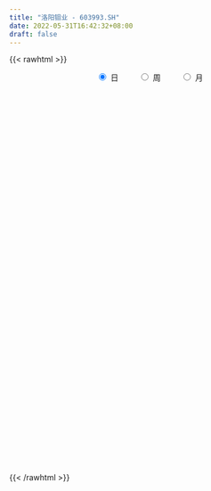 ```yaml
---
title: "洛阳钼业 - 603993.SH"
date: 2022-05-31T16:42:32+08:00
draft: false
---
```

{{< rawhtml >}}
    <div style="text-align: center">
        <label style="padding: 1rem;"><input style="margin-right: .5rem" type="radio" name="period" value="D" checked onclick="period_change(this)">日</label>
        <label style="padding: 1rem;"><input style="margin-right: .5rem" type="radio" name="period" value="W" onclick="period_change(this)">周</label>
        <label style="padding: 1rem;"><input style="margin-right: .5rem" type="radio" name="period" value="M" onclick="period_change(this)">月</label>
    </div>
    <div id="chart" style="height: 700px;"></div> 
    <script type="text/javascript">
        const D_v = [2994532.3900000001,2236037.0,2529454.1899999999,2214838.54,2097336.1099999999,1825963.25,3442695.7599999998,2502753.8799999999,2199981.7999999998,1926422.2,2011794.1899999999,2609994.0099999998,1771205.74,2438408.0,1126727.55,1243087.22,1905108.05,2479210.8599999999,1694521.2,1075166.98,2419364.2000000002,1586103.02,1246603.4199999999,1866562.8100000001,1213217.7,3310848.77,1542725.6599999999,1205579.1299999999,1017204.11,1021733.98,1078461.1399999999,6142646.4500000002,5984977.1299999999,7998022.2000000002,6736831.7699999996,6712048.2199999997,6147112.2599999998,5156133.1699999999,5218864.4800000004,4195044.1900000004,5468580.6799999997,4055223.3199999998,3681865.8999999999,5305654.5499999998,3536130.9300000002,4635264.0700000003,5482345.5,7852783.1799999997,5124939.8399999999,4181771.9399999999,3147965.5299999998,3955462.8300000001,5555046.3600000003,3707616.3999999999,3064775.1200000001,7089733.7199999997,7462674.8300000001,5294002.3200000003,3700484.8900000001,4728669.7199999997,6166159.5300000003,4922392.1600000001,5603281.3700000001,4706462.7300000004,5195747.9199999999,3555756.9399999999,3236537.71,6553878.9000000004,5894629.2199999997,5409003.1900000004,6263204.3600000003,6955857.2199999997,4149005.6299999999,6417580.5599999996,3208881.4300000002,4027962.1499999999,3299494.75,3326516.3900000001,3873760.4199999999,4417372.7199999997,13103022.6199999992,10985204.1400000006,6609137.9299999997,3918588.9399999999,4921679.0,5456035.8600000003,2802316.8399999999,2390015.9199999999,3132599.6699999999,4577647.8700000001,2108908.3300000001,3312445.8799999999,2076711.49,1829748.6100000001,3205529.6499999999,2090784.1699999999,1365100.78,2247560.8799999999,2527024.9199999999,2494270.3799999999,1749015.6799999999,2133775.0600000001,2104377.1699999999,2272398.0800000001,1528162.02,1423854.95,1368470.28,2582709.1899999999,1632670.75,1317148.8400000001,1752902.9099999999,1245809.8,2710774.8799999999,2408964.77,2299295.7599999998,1134609.6299999999,1478708.27,1185202.95,1362056.7,1273340.01,1808907.8100000001,1602495.8500000001,1820829.9399999999,2464592.4100000001,3294675.1499999999,2018524.8,2119386.0,2030135.3200000001,2392058.6499999999,2653359.1600000001,2884888.02,3624515.0699999998,2189401.1899999999,2305659.7000000002,2627658.79,2195605.0499999998,1778797.3700000001,1755563.8899999999,1596419.4399999999,1650390.6599999999,2922383.4100000001,1644954.8300000001,1256663.5700000001,1922084.0900000001,1258929.1699999999,922194.6800000001,947326.46,977958.36,1177930.8,763572.67,970692.11,877208.04,737165.36,862563.77,1126523.22,1040947.74,874281.65,929273.48,871473.73,1017794.17,2636037.5699999998,2194298.6000000001,1474572.1799999999,991939.62,879168.66,850069.22,1152333.79,1189613.25,889592.55,1309513.49,592521.1,1582409.04,1039081.71,1228975.96,992648.54,1639370.03,2719930.0899999999,1899950.05,1265727.97,927187.5699999999,789380.24,1393328.3700000001,1001713.8100000001,854842.7,897876.28,1185717.1599999999,1727187.53,1485125.03,3929563.7599999998,2170340.1699999999,1979901.6799999999,3127672.8999999999,2450420.73,2187420.4900000002,2702033.9199999999,2408113.6800000002,1759819.3500000001,1614190.73,1167042.49,2525321.1499999999,2174888.96,1868463.75,1545646.76,1477005.8,1203839.98,1353123.1100000001,1804572.0900000001,1785473.8300000001,1085161.21,757386.12,880579.09,984853.15,796187.89,888900.74,637576.42,1576968.3700000001,1408875.29,941994.15,2436189.8199999998,1278094.78,1787455.4099999999,913595.61,877703.79,1113870.0700000001,1575429.3600000001,914262.59,1341731.9199999999,1962818.5,1530341.72,1200749.49,1371319.8400000001,1060921.27,1042418.26,854676.46,1696454.48,1621390.4399999999,1119792.28,990461.67,869124.4399999999,1364905.3100000001,878925.95,1238013.6000000001,2222623.4199999999,1417511.3700000001,1306234.6599999999,1649450.1799999999,1241379.1599999999,1240446.26,837289.0,986598.4]
const D_histogram = [0.0,0.0063434758,-0.0020890885,-0.0040965199,-0.0070485006,-0.0110534888,-0.0046917734,0.00404126,0.005535573,0.0024018453,0.0016060383,-0.0014962629,-0.0084181349,-0.0224255015,-0.0280333607,-0.0305522657,-0.0303015991,-0.0460386968,-0.0607005653,-0.0661681056,-0.0565519722,-0.0524519843,-0.0449231366,-0.0323656938,-0.0235844147,-0.0029814377,0.0055528894,0.003522838,0.0044912236,-0.0003418585,0.0009709265,0.0333532236,0.0625099247,0.1097038841,0.1399521593,0.1749053334,0.2035565561,0.1880013485,0.1719287622,0.157897114,0.1397767792,0.1241922896,0.098605768,0.0965846604,0.0792254095,0.0708508835,0.0734907449,0.0444377266,-0.0075252866,-0.0130326279,-0.0216510548,-0.0329946638,-0.0830289335,-0.0932366837,-0.1102813393,-0.0774977111,-0.0386371547,-0.0317401319,-0.036231971,-0.0277606026,-0.0051631917,-0.0138134515,-0.0122080761,-0.0150800019,-0.035889531,-0.0552821536,-0.0598805614,-0.0382361132,-0.0101251142,0.0091012663,0.0447046767,0.0573339563,0.0700870118,0.0380551808,0.0197506048,-0.0113716354,-0.0316395726,-0.0401405913,-0.0541309169,-0.0445398203,0.0017665714,0.0629103251,0.059167601,0.0511927029,0.0229975931,-0.0177218888,-0.0513528975,-0.0741937154,-0.106135764,-0.1584585205,-0.1847136137,-0.2138924946,-0.212254361,-0.2017518255,-0.1621714461,-0.1290452438,-0.104597688,-0.070040329,-0.0461144983,-0.0114943084,0.0133621862,0.0243837459,0.0299295522,0.0189207938,0.021044287,0.020390537,0.0116020949,-0.0120615797,-0.0220827765,-0.0248920036,-0.0338259124,-0.0320133406,-0.0419942586,-0.0555572948,-0.0488299044,-0.0404752383,-0.035913578,-0.0262284559,-0.0195235672,-0.0105263777,-0.0120272539,-0.0059621371,0.0045408428,0.0236462228,0.0490025203,0.0621578033,0.075768908,0.0785686774,0.0787335053,0.069400593,0.0684856361,0.0791205277,0.0777496878,0.0783211921,0.0677762949,0.0532148642,0.0476269978,0.0414661948,0.0319838528,0.0246728767,0.0043718269,-0.0128060729,-0.0156095818,-0.0130500188,-0.0193587752,-0.0187258283,-0.0207523995,-0.0179106036,-0.0223363854,-0.0246526619,-0.0210018933,-0.0194981981,-0.016821926,-0.0103217765,-0.001103941,-0.0002360604,0.0010968624,0.0026488905,0.0061653824,0.0068857098,0.0211162401,0.0270661717,0.0236233303,0.0176108008,0.0140917488,0.0110115633,0.0140864114,0.0182731145,0.0184283482,0.0051575926,-0.0005281539,-0.0247730393,-0.0382631846,-0.0301781959,-0.0204125569,-0.0011244525,0.0231235973,0.037669439,0.038903985,0.0373854715,0.0354121408,0.0389200631,0.039847341,0.0339122784,0.0302916329,0.0288805552,0.0212044187,0.0163372976,0.0294031354,0.029982697,0.0290191507,0.0321781976,0.0166224339,0.0022395185,-0.0246992924,-0.0542103639,-0.0683468637,-0.0783318111,-0.0907562743,-0.121082385,-0.1135381143,-0.0919667786,-0.0676301576,-0.0445964623,-0.0253997656,-0.0063655733,0.0154125287,0.0313519214,0.0318756948,0.0315716213,0.0287781215,0.0206760863,0.0198351873,0.0229061241,0.0192812596,0.0262837346,0.0120786376,0.0082725292,0.0213757993,0.0322165694,0.0390829992,0.0315221823,0.0267303313,0.0098244013,-0.0176396135,-0.0317341955,-0.0602504218,-0.0961736647,-0.0969847054,-0.0953080101,-0.0740737729,-0.0517363784,-0.0457150076,-0.0411971879,-0.0384028764,-0.0271751314,-0.0220371158,-0.0164679044,-0.0089683114,0.0051120965,0.0123566359,0.0149086513,0.031582492,0.04595074,0.0407851795,0.047804748,0.0543266657,0.0562418945,0.0550411537,0.0543775851]
const D_fast = [0.0,0.0079293447,-0.0010254917,-0.0040570531,-0.0087711589,-0.0155395193,-0.0103507473,-0.0006073989,0.0022708074,-0.0002624589,-0.0006567564,-0.0041331233,-0.013159529,-0.0327732711,-0.0453894704,-0.0555464418,-0.062871175,-0.0901179469,-0.1199549568,-0.1419645234,-0.1464863831,-0.1554993913,-0.1592013277,-0.1547353083,-0.151850133,-0.1319925154,-0.1220699659,-0.1232193078,-0.1211281163,-0.126046663,-0.1244911464,-0.0837705435,-0.0389863612,0.0356335693,0.1008698843,0.1795493918,0.2590897535,0.2905348831,0.3174444873,0.3428871176,0.3597109775,0.3751745604,0.3742394807,0.3963645382,0.3988116398,0.4081498346,0.4291623823,0.4112187956,0.3573744608,0.3486089624,0.3345777719,0.314985497,0.2441939939,0.2106770727,0.1660620823,0.1794712827,0.2086725504,0.2076345402,0.1940847084,0.1956159261,0.2169225391,0.2048189164,0.2033722728,0.1967303466,0.1669484347,0.1337352736,0.1141667256,0.1262521454,0.1518318659,0.1733335629,0.2201131425,0.2470759112,0.2773507197,0.2548326839,0.2414657591,0.20750061,0.1793227797,0.1607866131,0.1332635583,0.1317196998,0.1784677344,0.2553390693,0.2663882455,0.2712115231,0.2487658116,0.2036158575,0.1571466244,0.1157573776,0.057281388,-0.0346559986,-0.1070894953,-0.1897414998,-0.2411669564,-0.2811023773,-0.2820648594,-0.2811999681,-0.2829018343,-0.2658545575,-0.2534573514,-0.2217107386,-0.1935136974,-0.1763962013,-0.1633680069,-0.1696465668,-0.1622620019,-0.1578181176,-0.163706036,-0.1903851056,-0.2059269965,-0.2149592245,-0.2323496113,-0.2385403747,-0.2590198574,-0.2864722173,-0.291952303,-0.2937164465,-0.2981331806,-0.2950051725,-0.2931811756,-0.2868155806,-0.2913232702,-0.2867486877,-0.275110497,-0.2500935614,-0.2124866339,-0.1837918999,-0.1512385682,-0.1287966295,-0.1089484254,-0.1009311893,-0.0847247373,-0.0543097137,-0.0362431316,-0.0160913293,-0.0096921528,-0.0109498675,-0.0046309845,-0.0004252387,-0.0019116175,-0.0030543745,-0.0222624676,-0.0426418856,-0.0493477899,-0.0500507316,-0.0611991818,-0.065247692,-0.0724623631,-0.0740982181,-0.0841080962,-0.0925875382,-0.0941872429,-0.0975580972,-0.0990873067,-0.0951676012,-0.086225751,-0.0854168855,-0.0838097472,-0.0815954963,-0.0765376589,-0.074095904,-0.0545863137,-0.0418698391,-0.039406848,-0.0410166773,-0.0410127922,-0.0413400868,-0.0347436358,-0.0259886541,-0.0212263333,-0.0332076907,-0.0390254757,-0.0694636209,-0.0925195624,-0.0919791227,-0.0873166229,-0.0683096316,-0.0382806826,-0.0143174811,-0.0033569388,0.0044709155,0.01135062,0.0245885581,0.0354776713,0.0380206783,0.041972941,0.0477820022,0.0454069703,0.0446241736,0.0650407953,0.0731160311,0.0794072725,0.0906108688,0.0792107136,0.0653876778,0.0322740438,-0.0107896187,-0.0420128344,-0.0715807346,-0.1066942663,-0.1672909733,-0.1881312312,-0.1895515902,-0.1821225086,-0.1702379289,-0.1573911735,-0.1399483746,-0.1143171404,-0.0905397673,-0.0820470702,-0.0744582384,-0.0700572078,-0.0729902215,-0.0688723236,-0.0600748558,-0.0588794054,-0.0453059967,-0.0564914343,-0.0582294105,-0.0397821905,-0.0208872781,-0.0042500985,-0.0039303698,-0.002039638,-0.0164894676,-0.0483633858,-0.0703915167,-0.1139703484,-0.1739370075,-0.1989942246,-0.2211445317,-0.2184287378,-0.2090254379,-0.214432819,-0.2202142963,-0.2270207039,-0.2225867417,-0.2229580051,-0.2215057698,-0.2162482547,-0.2008898226,-0.1905561242,-0.1842769461,-0.1597074823,-0.1338515493,-0.128820815,-0.1098500594,-0.0897464753,-0.0737707729,-0.0612112252,-0.0482803975]
const D_slow = [0.0,0.0015858689,0.0010635968,0.0000394668,-0.0017226583,-0.0044860305,-0.0056589739,-0.0046486589,-0.0032647656,-0.0026643043,-0.0022627947,-0.0026368604,-0.0047413941,-0.0103477695,-0.0173561097,-0.0249941761,-0.0325695759,-0.0440792501,-0.0592543914,-0.0757964178,-0.0899344109,-0.103047407,-0.1142781911,-0.1223696146,-0.1282657182,-0.1290110777,-0.1276228553,-0.1267421458,-0.1256193399,-0.1257048045,-0.1254620729,-0.117123767,-0.1014962859,-0.0740703148,-0.039082275,0.0046440584,0.0555331974,0.1025335345,0.1455157251,0.1849900036,0.2199341984,0.2509822708,0.2756337128,0.2997798779,0.3195862302,0.3372989511,0.3556716373,0.366781069,0.3648997473,0.3616415904,0.3562288267,0.3479801607,0.3272229274,0.3039137564,0.2763434216,0.2569689938,0.2473097051,0.2393746722,0.2303166794,0.2233765288,0.2220857308,0.2186323679,0.2155803489,0.2118103484,0.2028379657,0.1890174273,0.1740472869,0.1644882586,0.1619569801,0.1642322967,0.1754084658,0.1897419549,0.2072637079,0.2167775031,0.2217151543,0.2188722454,0.2109623523,0.2009272044,0.1873944752,0.1762595201,0.176701163,0.1924287442,0.2072206445,0.2200188202,0.2257682185,0.2213377463,0.2084995219,0.189951093,0.163417152,0.1238025219,0.0776241185,0.0241509948,-0.0289125954,-0.0793505518,-0.1198934133,-0.1521547243,-0.1783041463,-0.1958142285,-0.2073428531,-0.2102164302,-0.2068758836,-0.2007799472,-0.1932975591,-0.1885673607,-0.1833062889,-0.1782086546,-0.1753081309,-0.1783235259,-0.18384422,-0.1900672209,-0.198523699,-0.2065270341,-0.2170255988,-0.2309149225,-0.2431223986,-0.2532412082,-0.2622196027,-0.2687767166,-0.2736576084,-0.2762892029,-0.2792960163,-0.2807865506,-0.2796513399,-0.2737397842,-0.2614891541,-0.2459497033,-0.2270074763,-0.2073653069,-0.1876819306,-0.1703317824,-0.1532103733,-0.1334302414,-0.1139928195,-0.0944125214,-0.0774684477,-0.0641647317,-0.0522579822,-0.0418914335,-0.0338954703,-0.0277272511,-0.0266342944,-0.0298358127,-0.0337382081,-0.0370007128,-0.0418404066,-0.0465218637,-0.0517099636,-0.0561876145,-0.0617717108,-0.0679348763,-0.0731853496,-0.0780598991,-0.0822653806,-0.0848458248,-0.08512181,-0.0851808251,-0.0849066095,-0.0842443869,-0.0827030413,-0.0809816138,-0.0757025538,-0.0689360109,-0.0630301783,-0.0586274781,-0.0551045409,-0.0523516501,-0.0488300472,-0.0442617686,-0.0396546815,-0.0383652834,-0.0384973219,-0.0446905817,-0.0542563778,-0.0618009268,-0.066904066,-0.0671851791,-0.0614042798,-0.0519869201,-0.0422609238,-0.0329145559,-0.0240615207,-0.014331505,-0.0043696697,0.0041083999,0.0116813081,0.0189014469,0.0242025516,0.028286876,0.0356376599,0.0431333341,0.0503881218,0.0584326712,0.0625882797,0.0631481593,0.0569733362,0.0434207452,0.0263340293,0.0067510765,-0.0159379921,-0.0462085883,-0.0745931169,-0.0975848115,-0.114492351,-0.1256414665,-0.1319914079,-0.1335828013,-0.1297296691,-0.1218916887,-0.113922765,-0.1060298597,-0.0988353293,-0.0936663077,-0.0887075109,-0.0829809799,-0.078160665,-0.0715897313,-0.0685700719,-0.0665019396,-0.0611579898,-0.0531038475,-0.0433330977,-0.0354525521,-0.0287699693,-0.0263138689,-0.0307237723,-0.0386573212,-0.0537199266,-0.0777633428,-0.1020095191,-0.1258365217,-0.1443549649,-0.1572890595,-0.1687178114,-0.1790171084,-0.1886178275,-0.1954116103,-0.2009208893,-0.2050378654,-0.2072799432,-0.2060019191,-0.2029127601,-0.1991855973,-0.1912899743,-0.1798022893,-0.1696059944,-0.1576548074,-0.144073141,-0.1300126674,-0.116252379,-0.1026579827]
const D_data = [['2021-05-20', 5.7296, 5.6899, 5.6401, 5.7495],['2021-05-21', 5.7097, 5.7893, 5.6899, 5.9186],['2021-05-24', 5.7495, 5.6003, 5.5804, 5.7694],['2021-05-25', 5.6003, 5.6501, 5.4611, 5.66],['2021-05-26', 5.6202, 5.6202, 5.5506, 5.6501],['2021-05-27', 5.6003, 5.5804, 5.5705, 5.6202],['2021-05-28', 5.6501, 5.7097, 5.6501, 5.8092],['2021-05-31', 5.7197, 5.7794, 5.6799, 5.8391],['2021-06-01', 5.7296, 5.7197, 5.5904, 5.7396],['2021-06-02', 5.6998, 5.66, 5.6501, 5.7893],['2021-06-03', 5.6501, 5.6799, 5.6302, 5.7794],['2021-06-04', 5.5804, 5.6401, 5.471, 5.7197],['2021-06-07', 5.6401, 5.5605, 5.5406, 5.6899],['2021-06-08', 5.5605, 5.4014, 5.3715, 5.6003],['2021-06-09', 5.4113, 5.4312, 5.3914, 5.481],['2021-06-10', 5.4213, 5.4213, 5.3815, 5.4611],['2021-06-11', 5.4312, 5.4213, 5.292, 5.4611],['2021-06-15', 5.3715, 5.1427, 5.1328, 5.4113],['2021-06-16', 5.1229, 5.0234, 5.0134, 5.1825],['2021-06-17', 5.0234, 5.0234, 5.0134, 5.0731],['2021-06-18', 4.9538, 5.1626, 4.8543, 5.1626],['2021-06-21', 5.103, 5.0731, 5.0333, 5.1129],['2021-06-22', 5.0731, 5.093, 5.0532, 5.1328],['2021-06-23', 5.103, 5.1626, 5.0333, 5.1726],['2021-06-24', 5.1726, 5.1328, 5.1129, 5.2223],['2021-06-25', 5.1427, 5.3317, 5.1427, 5.4113],['2021-06-28', 5.3218, 5.2422, 5.2024, 5.3616],['2021-06-29', 5.2522, 5.1129, 5.093, 5.2721],['2021-06-30', 5.1229, 5.1328, 5.103, 5.2024],['2021-07-01', 5.1328, 5.0333, 5.0134, 5.1427],['2021-07-02', 5.0532, 5.0831, 5.0134, 5.1427],['2021-07-05', 5.1129, 5.5605, 5.1129, 5.5904],['2021-07-06', 5.56, 5.71, 5.51, 5.82],['2021-07-07', 5.57, 6.2, 5.51, 6.28],['2021-07-08', 6.1, 6.29, 6.06, 6.45],['2021-07-09', 6.17, 6.65, 6.15, 6.89],['2021-07-12', 6.69, 6.9, 6.61, 7.1],['2021-07-13', 6.82, 6.55, 6.4, 6.82],['2021-07-14', 6.66, 6.62, 6.38, 6.96],['2021-07-15', 6.51, 6.72, 6.3, 6.76],['2021-07-16', 6.63, 6.73, 6.55, 7.08],['2021-07-19', 6.66, 6.81, 6.61, 7.03],['2021-07-20', 6.65, 6.7, 6.43, 6.72],['2021-07-21', 6.68, 7.04, 6.65, 7.15],['2021-07-22', 7.03, 6.91, 6.83, 7.09],['2021-07-23', 7.01, 7.06, 6.94, 7.35],['2021-07-26', 7.23, 7.29, 6.93, 7.4],['2021-07-27', 7.5, 6.92, 6.84, 7.85],['2021-07-28', 6.67, 6.48, 6.39, 6.94],['2021-07-29', 6.7, 6.95, 6.57, 7.04],['2021-07-30', 6.95, 6.91, 6.67, 7.07],['2021-08-02', 6.81, 6.85, 6.59, 7.03],['2021-08-03', 6.74, 6.2, 6.17, 6.74],['2021-08-04', 6.24, 6.51, 6.17, 6.55],['2021-08-05', 6.43, 6.31, 6.24, 6.47],['2021-08-06', 6.38, 6.94, 6.31, 6.94],['2021-08-09', 7.01, 7.2, 6.83, 7.29],['2021-08-10', 7.1, 6.93, 6.79, 7.1],['2021-08-11', 6.9, 6.8, 6.66, 6.93],['2021-08-12', 6.8, 6.98, 6.68, 7.1],['2021-08-13', 6.9, 7.26, 6.81, 7.35],['2021-08-16', 7.24, 6.93, 6.92, 7.35],['2021-08-17', 6.86, 7.06, 6.83, 7.3],['2021-08-18', 6.96, 7.02, 6.7, 7.25],['2021-08-19', 6.9, 6.74, 6.49, 6.9],['2021-08-20', 6.65, 6.64, 6.49, 6.77],['2021-08-23', 6.67, 6.74, 6.57, 6.82],['2021-08-24', 6.8, 7.1, 6.71, 7.24],['2021-08-25', 7.24, 7.32, 6.96, 7.39],['2021-08-26', 7.31, 7.36, 7.15, 7.49],['2021-08-27', 7.27, 7.76, 7.18, 7.76],['2021-08-30', 7.8, 7.67, 7.54, 8.07],['2021-08-31', 7.57, 7.82, 7.41, 7.83],['2021-09-01', 7.75, 7.28, 7.04, 7.83],['2021-09-02', 7.16, 7.37, 7.12, 7.46],['2021-09-03', 7.23, 7.11, 7.05, 7.51],['2021-09-06', 7.11, 7.12, 6.75, 7.21],['2021-09-07', 7.09, 7.19, 7.03, 7.23],['2021-09-08', 7.16, 7.05, 6.99, 7.21],['2021-09-09', 7.05, 7.32, 7.01, 7.36],['2021-09-10', 7.3, 7.94, 7.25, 8.05],['2021-09-13', 8.0, 8.47, 7.94, 8.56],['2021-09-14', 8.2, 7.89, 7.85, 8.26],['2021-09-15', 7.88, 7.88, 7.6, 7.96],['2021-09-16', 7.89, 7.59, 7.54, 8.07],['2021-09-17', 7.5, 7.28, 6.98, 7.69],['2021-09-22', 7.02, 7.17, 6.93, 7.24],['2021-09-23', 7.26, 7.13, 7.04, 7.29],['2021-09-24', 7.13, 6.82, 6.78, 7.18],['2021-09-27', 6.77, 6.25, 6.14, 6.8],['2021-09-28', 6.29, 6.24, 6.15, 6.32],['2021-09-29', 6.19, 5.9, 5.76, 6.19],['2021-09-30', 5.96, 6.04, 5.87, 6.09],['2021-10-08', 6.14, 6.01, 5.95, 6.15],['2021-10-11', 6.13, 6.35, 6.07, 6.41],['2021-10-12', 6.35, 6.33, 6.17, 6.39],['2021-10-13', 6.25, 6.26, 6.2, 6.31],['2021-10-14', 6.3, 6.45, 6.29, 6.48],['2021-10-15', 6.49, 6.4, 6.36, 6.71],['2021-10-18', 6.5, 6.64, 6.45, 6.68],['2021-10-19', 6.59, 6.65, 6.49, 6.68],['2021-10-20', 6.5, 6.56, 6.4, 6.71],['2021-10-21', 6.65, 6.53, 6.52, 6.73],['2021-10-22', 6.41, 6.3, 6.22, 6.5],['2021-10-25', 6.27, 6.43, 6.18, 6.43],['2021-10-26', 6.4, 6.39, 6.35, 6.52],['2021-10-27', 6.38, 6.25, 6.21, 6.44],['2021-10-28', 6.17, 5.95, 5.87, 6.2],['2021-10-29', 5.93, 5.99, 5.87, 6.07],['2021-11-01', 5.99, 6.0, 5.95, 6.09],['2021-11-02', 6.01, 5.84, 5.73, 6.02],['2021-11-03', 5.84, 5.9, 5.71, 5.92],['2021-11-04', 5.9, 5.67, 5.62, 5.91],['2021-11-05', 5.6, 5.49, 5.49, 5.74],['2021-11-08', 5.49, 5.65, 5.48, 5.72],['2021-11-09', 5.69, 5.64, 5.59, 5.69],['2021-11-10', 5.62, 5.56, 5.46, 5.62],['2021-11-11', 5.54, 5.6, 5.52, 5.62],['2021-11-12', 5.63, 5.55, 5.53, 5.68],['2021-11-15', 5.57, 5.57, 5.46, 5.6],['2021-11-16', 5.56, 5.41, 5.38, 5.56],['2021-11-17', 5.41, 5.47, 5.39, 5.49],['2021-11-18', 5.44, 5.53, 5.41, 5.58],['2021-11-19', 5.55, 5.69, 5.52, 5.69],['2021-11-22', 5.7, 5.88, 5.7, 6.02],['2021-11-23', 5.94, 5.84, 5.81, 5.99],['2021-11-24', 5.84, 5.94, 5.77, 5.97],['2021-11-25', 5.94, 5.88, 5.86, 6.07],['2021-11-26', 5.85, 5.89, 5.81, 6.0],['2021-11-29', 5.71, 5.78, 5.67, 5.88],['2021-11-30', 5.87, 5.89, 5.81, 6.04],['2021-12-01', 5.89, 6.1, 5.86, 6.16],['2021-12-02', 6.12, 6.02, 5.97, 6.18],['2021-12-03', 6.03, 6.09, 5.92, 6.12],['2021-12-06', 6.09, 5.97, 5.94, 6.14],['2021-12-07', 6.01, 5.89, 5.82, 6.05],['2021-12-08', 5.94, 5.98, 5.89, 6.01],['2021-12-09', 6.0, 5.97, 5.95, 6.03],['2021-12-10', 5.93, 5.91, 5.84, 5.96],['2021-12-13', 5.89, 5.91, 5.85, 5.94],['2021-12-14', 5.88, 5.68, 5.66, 5.89],['2021-12-15', 5.65, 5.61, 5.59, 5.7],['2021-12-16', 5.61, 5.72, 5.6, 5.73],['2021-12-17', 5.76, 5.77, 5.74, 5.9],['2021-12-20', 5.74, 5.63, 5.62, 5.76],['2021-12-21', 5.6, 5.68, 5.59, 5.69],['2021-12-22', 5.68, 5.62, 5.61, 5.68],['2021-12-23', 5.65, 5.66, 5.63, 5.69],['2021-12-24', 5.66, 5.54, 5.53, 5.68],['2021-12-27', 5.54, 5.52, 5.51, 5.57],['2021-12-28', 5.55, 5.57, 5.52, 5.61],['2021-12-29', 5.55, 5.53, 5.52, 5.59],['2021-12-30', 5.54, 5.53, 5.52, 5.56],['2021-12-31', 5.55, 5.58, 5.53, 5.6],['2022-01-04', 5.62, 5.64, 5.55, 5.64],['2022-01-05', 5.63, 5.55, 5.5, 5.63],['2022-01-06', 5.51, 5.55, 5.51, 5.57],['2022-01-07', 5.57, 5.55, 5.52, 5.59],['2022-01-10', 5.54, 5.58, 5.52, 5.59],['2022-01-11', 5.57, 5.55, 5.52, 5.6],['2022-01-12', 5.59, 5.76, 5.58, 5.76],['2022-01-13', 5.79, 5.72, 5.71, 5.88],['2022-01-14', 5.7, 5.62, 5.58, 5.7],['2022-01-17', 5.58, 5.57, 5.52, 5.61],['2022-01-18', 5.56, 5.58, 5.52, 5.63],['2022-01-19', 5.57, 5.57, 5.55, 5.62],['2022-01-20', 5.62, 5.65, 5.57, 5.67],['2022-01-21', 5.62, 5.69, 5.59, 5.7],['2022-01-24', 5.69, 5.66, 5.6, 5.71],['2022-01-25', 5.61, 5.46, 5.46, 5.66],['2022-01-26', 5.47, 5.5, 5.46, 5.52],['2022-01-27', 5.5, 5.17, 5.13, 5.5],['2022-01-28', 5.23, 5.17, 5.02, 5.26],['2022-02-07', 5.26, 5.39, 5.25, 5.4],['2022-02-08', 5.39, 5.43, 5.32, 5.44],['2022-02-09', 5.45, 5.61, 5.43, 5.63],['2022-02-10', 5.65, 5.79, 5.65, 5.87],['2022-02-11', 5.79, 5.79, 5.74, 5.87],['2022-02-14', 5.75, 5.69, 5.63, 5.8],['2022-02-15', 5.7, 5.68, 5.6, 5.71],['2022-02-16', 5.68, 5.69, 5.67, 5.77],['2022-02-17', 5.7, 5.79, 5.67, 5.82],['2022-02-18', 5.74, 5.8, 5.71, 5.81],['2022-02-21', 5.78, 5.73, 5.71, 5.81],['2022-02-22', 5.7, 5.76, 5.66, 5.77],['2022-02-23', 5.79, 5.8, 5.72, 5.81],['2022-02-24', 5.76, 5.72, 5.62, 5.89],['2022-02-25', 5.71, 5.74, 5.69, 5.85],['2022-02-28', 5.77, 6.01, 5.77, 6.05],['2022-03-01', 6.0, 5.92, 5.84, 6.01],['2022-03-02', 5.88, 5.93, 5.86, 6.01],['2022-03-03', 5.98, 6.02, 5.98, 6.13],['2022-03-04', 5.99, 5.78, 5.76, 6.0],['2022-03-07', 5.86, 5.73, 5.68, 5.95],['2022-03-08', 5.77, 5.46, 5.34, 5.87],['2022-03-09', 5.4, 5.25, 5.01, 5.4],['2022-03-10', 5.35, 5.28, 5.2, 5.39],['2022-03-11', 5.18, 5.21, 5.06, 5.22],['2022-03-14', 5.12, 5.05, 5.04, 5.17],['2022-03-15', 5.0, 4.62, 4.6, 5.01],['2022-03-16', 4.8, 4.93, 4.65, 4.96],['2022-03-17', 5.01, 5.09, 4.97, 5.15],['2022-03-18', 5.1, 5.17, 5.06, 5.2],['2022-03-21', 5.22, 5.22, 5.16, 5.31],['2022-03-22', 5.25, 5.24, 5.16, 5.29],['2022-03-23', 5.28, 5.31, 5.25, 5.33],['2022-03-24', 5.31, 5.44, 5.29, 5.5],['2022-03-25', 5.43, 5.47, 5.4, 5.6],['2022-03-28', 5.38, 5.33, 5.24, 5.41],['2022-03-29', 5.3, 5.33, 5.27, 5.39],['2022-03-30', 5.36, 5.3, 5.23, 5.36],['2022-03-31', 5.31, 5.21, 5.18, 5.32],['2022-04-01', 5.2, 5.28, 5.13, 5.31],['2022-04-06', 5.27, 5.34, 5.2, 5.35],['2022-04-07', 5.32, 5.26, 5.25, 5.33],['2022-04-08', 5.25, 5.41, 5.23, 5.49],['2022-04-11', 5.41, 5.13, 5.11, 5.44],['2022-04-12', 5.13, 5.21, 5.01, 5.21],['2022-04-13', 5.18, 5.45, 5.17, 5.58],['2022-04-14', 5.46, 5.5, 5.4, 5.56],['2022-04-15', 5.48, 5.52, 5.44, 5.64],['2022-04-18', 5.49, 5.36, 5.32, 5.49],['2022-04-19', 5.4, 5.38, 5.35, 5.44],['2022-04-20', 5.36, 5.18, 5.16, 5.37],['2022-04-21', 5.17, 4.92, 4.88, 5.18],['2022-04-22', 4.87, 4.95, 4.78, 4.98],['2022-04-25', 4.83, 4.61, 4.6, 4.83],['2022-04-26', 4.61, 4.27, 4.23, 4.64],['2022-04-27', 4.19, 4.52, 4.18, 4.55],['2022-04-28', 4.52, 4.46, 4.41, 4.54],['2022-04-29', 4.52, 4.68, 4.49, 4.72],['2022-05-05', 4.71, 4.74, 4.65, 4.79],['2022-05-06', 4.6, 4.55, 4.51, 4.62],['2022-05-09', 4.5, 4.5, 4.45, 4.57],['2022-05-10', 4.42, 4.44, 4.32, 4.49],['2022-05-11', 4.44, 4.53, 4.42, 4.65],['2022-05-12', 4.46, 4.45, 4.39, 4.52],['2022-05-13', 4.46, 4.44, 4.4, 4.51],['2022-05-16', 4.48, 4.46, 4.44, 4.51],['2022-05-17', 4.46, 4.57, 4.45, 4.58],['2022-05-18', 4.58, 4.52, 4.49, 4.58],['2022-05-19', 4.44, 4.47, 4.39, 4.48],['2022-05-20', 4.5, 4.69, 4.5, 4.7],['2022-05-23', 4.67, 4.75, 4.65, 4.8],['2022-05-24', 4.73, 4.54, 4.54, 4.74],['2022-05-25', 4.61, 4.71, 4.59, 4.75],['2022-05-26', 4.72, 4.76, 4.62, 4.78],['2022-05-27', 4.77, 4.75, 4.72, 4.83],['2022-05-30', 4.75, 4.74, 4.72, 4.79],['2022-05-31', 4.74, 4.77, 4.7, 4.77]]
const W_v = [21524740.620000001,18813311.5800000019,20874856.1600000001,13218611.8499999978,7458775.6599999992,10075008.5599999987,16385604.1499999985,15643319.129999999,20574657.3000000007,11153417.9000000004,6997978.9199999999,7636849.0699999994,6389249.54,6138840.7400000002,7730675.1400000006,5368506.4600000009,7692148.5899999999,7255692.5700000003,11511801.2199999988,7277029.7800000012,6542242.7299999995,4447631.4900000002,7462989.5499999989,8312739.4300000006,12028426.1999999993,13445450.2599999998,9745609.290000001,8907550.7699999996,8152010.9900000002,3266703.3699999996,5410103.8799999999,19034974.7100000009,14905064.0999999996,17577274.6099999994,13758037.4700000007,10815211.8100000005,4314040.5700000003,7833755.7699999996,6686962.9900000002,5075797.7700000005,2849853.7800000003,6340663.0500000007,6626743.4100000001,5764338.2800000003,4371078.3300000001,4046480.1600000001,3106717.3600000003,3963867.4500000002,3266967.1000000001,3717076.75,7201315.71,4769727.1399999997,10801819.4100000001,8433728.3800000008,9092848.2200000007,4666136.0300000003,4604597.1000000006,5972499.5899999999,4451195.0500000007,5116922.6400000006,6477194.7599999998,4571254.6400000006,6418735.1500000004,4735511.8200000003,6698340.3300000001,9249815.7100000009,9577674.3099999987,6630273.5800000001,5375406.9900000002,4399451.6399999997,5257071.21,4410004.0,3785294.3399999999,2658198.5700000003,1955187.6600000001,2955746.7800000003,3674601.7000000002,2887065.73,3347775.3500000001,7466213.6099999994,10038694.5099999998,13532518.6000000015,15013797.8599999994,8977833.5899999999,9195011.0099999998,6573586.9000000004,12004151.9100000001,9107413.2799999993,6347929.6100000003,6106183.9499999993,1869493.1899999999,4274151.9499999993,3683646.8099999996,3447053.98,4895681.3900000006,2157996.0100000002,4275865.4299999997,4059443.3300000001,4285501.7599999998,3911672.8999999994,2134472.9099999997,2136837.1899999999,5440110.5700000003,8349656.4000000004,14948349.790000001,8483149.9399999995,5909400.25,3823882.6499999999,5542370.0899999999,5405410.0099999998,4372854.5,4686094.2599999998,508254.88,1839772.9300000002,2162562.0,1657514.2699999998,2053300.71,2933224.0499999998,1510070.3599999999,2294627.5899999999,5991446.0,6136402.4700000007,4340847.1699999999,4714424.6500000004,15598989.4900000002,10460018.4800000004,12131166.2300000004,11647739.2300000004,6182727.6700000009,9476507.3300000019,27160329.6900000013,26559716.6899999976,18767058.7899999991,12373787.3699999973,10486724.709999999,7515565.0499999998,6380047.4799999995,6138762.8599999994,4927751.4100000001,4573101.5700000003,3688483.8999999999,2929906.8100000001,5214639.1900000004,4094849.8199999998,4110411.98,3191854.6299999999,7354469.3399999999,6728301.1200000001,11219585.1500000004,4115757.3799999999,10181269.7200000007,20124538.4899999984,19949332.5800000019,13222073.6899999995,15927707.1900000013,23423414.6600000001,11185349.4499999974,10061692.4800000004,7491272.2300000004,7517107.6600000001,5894164.7599999998,4905481.75,4945729.6799999997,2032051.25,1068098.4199999999,3441841.4199999999,3185894.2899999996,4626755.0199999996,7885822.4800000004,9813775.8699999992,18379349.8500000015,15038232.0400000028,9610254.3200000003,9258745.6699999999,22984150.9899999984,25415230.0199999996,32887475.1600000001,39502598.8399999961,29862598.1300000027,25270684.2800000012,21436520.5300000012,22696011.9699999988,11179968.6999999993,15317657.8499999996,35352625.1099999994,21360851.5099999979,16830197.5799999982,12284880.709999999,11102190.1499999985,8021521.21,10844503.6600000001,13159844.9300000016,12680298.1699999999,13178584.5200000014,9670180.0999999996,17003755.0500000007,13230987.0099999998,12110287.8499999996,11250946.0800000001,8484536.5600000005,7668263.2399999993,9223335.7200000007,5865704.0199999996,33574525.7700000033,26185734.7800000012,21214138.7699999996,25789805.9900000021,23372634.4299999997,27351991.2900000028,23983641.120000001,27357253.379999999,24759286.9899999984,28020166.8999999985,31890645.870000001,8324932.4299999997,12075713.5700000003,1829748.6100000001,11436000.4000000004,10753836.3699999992,8535867.1899999995,9435601.1999999993,7459873.3100000005,8970166.0199999996,11854779.9199999999,13657823.1400000006,9954044.5399999991,9396476.5600000005,5284339.4699999997,4211201.9500000002,3971026.0899999999,8194176.25,5063124.54,5413117.8899999997,8480874.6699999999,5377337.9600000009,6150748.7000000002,13657899.2400000002,10671578.1699999999,9281363.1099999994,7624014.8100000005,4504167.46,3103445.5300000003,7852609.4500000002,5394861.4199999999,7406961.4699999997,2103339.5300000003,6282775.3300000001,6573592.7200000007,6855021.6299999999,1823887.3999999999]
const W_histogram = [0.0,-0.021117265,-0.0331980251,-0.0871584562,-0.1215192547,-0.1083383629,-0.0422801089,0.0227940195,0.0644832282,0.0765150285,0.0950949,0.0616922932,0.0359217915,0.0258596172,-0.0040485732,-0.0309512193,-0.0894676849,-0.0812902563,-0.0472337843,-0.052924157,-0.0511355089,-0.0579104452,-0.0315623084,0.0045818403,0.0570286807,0.1156146305,0.1276546284,0.133121609,0.0301303743,-0.0034075069,0.0529929617,0.1059856639,0.1375366484,0.1977151392,0.1690766358,0.1504304641,0.0976662815,0.0755260462,0.0198789959,-0.0237374469,-0.0568665219,-0.0375218385,-0.0224071777,-0.05411938,-0.0946974223,-0.1209969772,-0.1487541486,-0.1913171898,-0.2043019908,-0.2409208237,-0.1970232004,-0.1875957688,-0.1863938368,-0.2089331309,-0.2226972689,-0.2297321982,-0.218217001,-0.2025138785,-0.191267459,-0.1725848994,-0.13333066,-0.1018774573,-0.1182629584,-0.1250222808,-0.1049551966,-0.0591033284,-0.0250200618,0.0078961152,0.0157330494,0.0324589309,0.0525801546,0.0705980181,0.0751963195,0.0697521437,0.0727988687,0.0765661045,0.0859076491,0.088287078,0.0933094795,0.1123334599,0.1370548744,0.1741221509,0.1903202367,0.1939865761,0.190382847,0.1734321869,0.1809775427,0.1645928328,0.1471266128,0.1002385834,0.0566863683,0.014328372,-0.0171543748,-0.0376870334,-0.0385857037,-0.0465904664,-0.0383697599,-0.024592136,-0.0159302749,-0.0053213536,-0.0072207906,-0.0049166737,-0.0189200228,-0.0229093687,-0.0109349192,-0.0084028257,-0.014410637,-0.015372029,-0.006811713,0.0054007833,0.0110876076,0.0117354703,0.0110469211,0.0101570647,0.0028848723,-0.0023587544,-0.0073078677,-0.0055166309,-0.0090014864,-0.0055388143,0.006500194,0.0264085927,0.0400942691,0.0459374077,0.0860145577,0.1169871246,0.1246764629,0.1258663845,0.1012863364,0.0653834692,0.1358806184,0.1208773448,0.0710086163,0.0513383426,0.0050443721,-0.0423367772,-0.0777677748,-0.0930037355,-0.0983364119,-0.0944438093,-0.096059889,-0.0888975252,-0.0688753661,-0.0630261772,-0.0593246166,-0.053256353,-0.0339675092,-0.021774315,0.0017128442,0.0115729331,0.0440468127,0.0768175502,0.0831201199,0.0894545408,0.1003464837,0.1247250532,0.1071165917,0.0981468641,0.070715162,0.0450502315,0.0134837746,0.0001555514,-0.0315095201,-0.0532610351,-0.0548439486,-0.0524610129,-0.0475977078,-0.0406880364,-0.0162619743,0.0064698881,0.0440748957,0.0546474811,0.0634693361,0.0426601418,0.074095307,0.1110727965,0.1804372583,0.2857287801,0.2683474988,0.2499177871,0.1931410605,0.1231105323,0.1218088842,0.1449643783,0.119695424,0.0530652555,-0.003110908,-0.0700959283,-0.123043078,-0.1584238642,-0.1621671989,-0.1594846348,-0.1417536197,-0.1240867318,-0.0836184458,-0.0860173226,-0.0819498251,-0.0827455748,-0.0857210286,-0.0992329202,-0.1209606843,-0.1191221022,-0.1289941073,-0.0295336024,0.0384173464,0.0989234698,0.1207335448,0.1283583694,0.1449070158,0.105862557,0.1448216448,0.1173422019,0.1438435888,0.1073736997,0.0458652531,-0.0486386906,-0.1108954144,-0.1226204332,-0.1330496921,-0.1552185369,-0.1953549809,-0.2084660042,-0.1983701664,-0.1699767726,-0.1312158424,-0.1119402981,-0.1030804308,-0.1067220057,-0.1005343346,-0.0927483489,-0.0777755662,-0.0589058701,-0.0761010081,-0.0420739016,-0.0165583216,-0.0021446672,0.0109415823,-0.0164438757,-0.0338997842,-0.0224417057,-0.0246810578,-0.014910398,0.000633341,-0.0244167491,-0.054396148,-0.0768351197,-0.0919201337,-0.0784211845,-0.0596606167,-0.041002356]
const W_fast = [0.0,-0.0263965812,-0.0467768476,-0.1225268928,-0.1872675049,-0.2011712039,-0.145682977,-0.0749103437,-0.017100328,0.0140602294,0.0564138259,0.0384342923,0.0216442385,0.0180469686,-0.0128733651,-0.0475138161,-0.1283972028,-0.1405423383,-0.1182943124,-0.1372157244,-0.1482109535,-0.169463501,-0.1510059414,-0.1137163327,-0.047012322,0.0404772854,0.0844309404,0.1231783232,0.0277196821,-0.0066700758,0.0629786332,0.1424677514,0.208402898,0.3180101736,0.3316408292,0.3506022735,0.3222546612,0.3189959375,0.2683186362,0.2187678316,0.1714221262,0.1813863499,0.1908992163,0.1456571691,0.0814047711,0.0248559719,-0.0400897366,-0.1304820752,-0.1945423739,-0.2913914128,-0.2967495895,-0.3342211002,-0.3796176274,-0.4543902042,-0.5238286595,-0.5882966383,-0.6313356914,-0.6662610384,-0.7028314837,-0.727295149,-0.7213735745,-0.7153897361,-0.7613409769,-0.7993558694,-0.8055275845,-0.7744515483,-0.7466232972,-0.7117330913,-0.6999628948,-0.6751222805,-0.6418560183,-0.6061886502,-0.582791269,-0.5707974088,-0.5495509667,-0.5266422047,-0.4958237478,-0.4713725495,-0.4430227781,-0.3959154327,-0.3369302996,-0.2563324853,-0.1925543404,-0.1403913569,-0.0963993744,-0.0699919877,-0.0172022462,0.0075612521,0.0268766852,0.0050483017,-0.0243323214,-0.0631082246,-0.0988795651,-0.1288339821,-0.1393790783,-0.1590314575,-0.1604031911,-0.1527736012,-0.1480943089,-0.1388157259,-0.1425203605,-0.1414454121,-0.1601787669,-0.1698954549,-0.1606547352,-0.1602233481,-0.1698338187,-0.1746382179,-0.1677808302,-0.1542181381,-0.1457594119,-0.1421776816,-0.1401045005,-0.1384550908,-0.145006065,-0.1508393803,-0.1576154606,-0.1572033815,-0.1629386086,-0.1608606401,-0.1471965833,-0.1206860365,-0.0969767928,-0.0796493022,-0.0180685128,0.0421508353,0.0810092893,0.113665807,0.114407343,0.094850343,0.1993176469,0.2145337095,0.182417135,0.175581447,0.1305485695,0.0725832259,0.0177102846,-0.0207766099,-0.0506933893,-0.0704117391,-0.096042791,-0.1111048085,-0.108301491,-0.1182088463,-0.1293384399,-0.1365842646,-0.125787298,-0.1190376826,-0.0951223123,-0.0823689902,-0.0388834074,0.0130917176,0.0401743174,0.0688723734,0.1048509373,0.16041077,0.1695814565,0.1851484449,0.1753955334,0.1609931607,0.1327976475,0.1195083121,0.0799658606,0.0448990868,0.0296051861,0.0188728686,0.0118367467,0.0085744091,0.0289349775,0.053284312,0.1019080435,0.1261424992,0.1508316882,0.1406875293,0.1906465213,0.2553922099,0.3698659864,0.5465897031,0.5962952965,0.6403450316,0.6318535701,0.592600675,0.621751248,0.6811478366,0.6858027383,0.6324388837,0.5754849933,0.4909759908,0.4072680717,0.3322813193,0.287996185,0.2508075904,0.2331002005,0.2197454055,0.2393090801,0.2154058726,0.1989859138,0.1775037704,0.1530980595,0.1147779378,0.0628100027,0.0348680592,-0.0072524727,0.0848246316,0.162379917,0.2476169079,0.299610369,0.3393247859,0.3921001863,0.3795213667,0.4546858658,0.4565419734,0.5190042574,0.5093777933,0.4593356599,0.3526720436,0.2626914662,0.2203113391,0.1766196572,0.1156461782,0.0266709889,-0.0385565354,-0.0780532392,-0.0921540386,-0.086197069,-0.0949065991,-0.1118168396,-0.1421389159,-0.1610848284,-0.1764859299,-0.1809570388,-0.1768138102,-0.2130342003,-0.1895255691,-0.1681495695,-0.1542720819,-0.1384504368,-0.1699468638,-0.1958777183,-0.1900300663,-0.1984396829,-0.1923966225,-0.1766945483,-0.2078488257,-0.2514272616,-0.2930750132,-0.3311400606,-0.3372464076,-0.3334009939,-0.3249933223]
const W_slow = [0.0,-0.0052793162,-0.0135788225,-0.0353684366,-0.0657482502,-0.092832841,-0.1034028682,-0.0977043633,-0.0815835562,-0.0624547991,-0.0386810741,-0.0232580008,-0.0142775529,-0.0078126486,-0.0088247919,-0.0165625968,-0.038929518,-0.059252082,-0.0710605281,-0.0842915674,-0.0970754446,-0.1115530559,-0.119443633,-0.1182981729,-0.1040410028,-0.0751373451,-0.043223688,-0.0099432858,-0.0024106922,-0.0032625689,0.0099856715,0.0364820875,0.0708662496,0.1202950344,0.1625641933,0.2001718094,0.2245883797,0.2434698913,0.2484396403,0.2425052785,0.2282886481,0.2189081884,0.213306394,0.199776549,0.1761021934,0.1458529491,0.108664412,0.0608351146,0.0097596169,-0.0504705891,-0.0997263892,-0.1466253314,-0.1932237906,-0.2454570733,-0.3011313905,-0.3585644401,-0.4131186903,-0.46374716,-0.5115640247,-0.5547102496,-0.5880429146,-0.6135122789,-0.6430780185,-0.6743335887,-0.7005723878,-0.7153482199,-0.7216032354,-0.7196292066,-0.7156959442,-0.7075812115,-0.6944361728,-0.6767866683,-0.6579875884,-0.6405495525,-0.6223498353,-0.6032083092,-0.5817313969,-0.5596596274,-0.5363322576,-0.5082488926,-0.473985174,-0.4304546363,-0.3828745771,-0.3343779331,-0.2867822213,-0.2434241746,-0.1981797889,-0.1570315807,-0.1202499275,-0.0951902817,-0.0810186896,-0.0774365966,-0.0817251903,-0.0911469487,-0.1007933746,-0.1124409912,-0.1220334312,-0.1281814652,-0.1321640339,-0.1334943723,-0.1352995699,-0.1365287384,-0.1412587441,-0.1469860862,-0.149719816,-0.1518205224,-0.1554231817,-0.1592661889,-0.1609691172,-0.1596189214,-0.1568470195,-0.1539131519,-0.1511514216,-0.1486121554,-0.1478909374,-0.148480626,-0.1503075929,-0.1516867506,-0.1539371222,-0.1553218258,-0.1536967773,-0.1470946291,-0.1370710619,-0.1255867099,-0.1040830705,-0.0748362893,-0.0436671736,-0.0122005775,0.0131210066,0.0294668739,0.0634370285,0.0936563647,0.1114085187,0.1242431044,0.1255041974,0.1149200031,0.0954780594,0.0722271255,0.0476430226,0.0240320702,0.000017098,-0.0222072833,-0.0394261248,-0.0551826691,-0.0700138233,-0.0833279115,-0.0918197888,-0.0972633676,-0.0968351565,-0.0939419233,-0.0829302201,-0.0637258326,-0.0429458026,-0.0205821674,0.0045044536,0.0356857169,0.0624648648,0.0870015808,0.1046803713,0.1159429292,0.1193138728,0.1193527607,0.1114753807,0.0981601219,0.0844491347,0.0713338815,0.0594344546,0.0492624455,0.0451969519,0.0468144239,0.0578331478,0.0714950181,0.0873623521,0.0980273876,0.1165512143,0.1443194134,0.189428728,0.260860923,0.3279477977,0.3904272445,0.4387125096,0.4694901427,0.4999423638,0.5361834583,0.5661073143,0.5793736282,0.5785959012,0.5610719191,0.5303111496,0.4907051836,0.4501633839,0.4102922252,0.3748538202,0.3438321373,0.3229275258,0.3014231952,0.2809357389,0.2602493452,0.2388190881,0.214010858,0.1837706869,0.1539901614,0.1217416346,0.114358234,0.1239625706,0.148693438,0.1788768242,0.2109664166,0.2471931705,0.2736588098,0.309864221,0.3391997714,0.3751606686,0.4020040936,0.4134704068,0.4013107342,0.3735868806,0.3429317723,0.3096693493,0.270864715,0.2220259698,0.1699094688,0.1203169272,0.077822734,0.0450187734,0.0170336989,-0.0087364088,-0.0354169102,-0.0605504938,-0.0837375811,-0.1031814726,-0.1179079401,-0.1369331922,-0.1474516676,-0.1515912479,-0.1521274147,-0.1493920192,-0.1535029881,-0.1619779341,-0.1675883606,-0.173758625,-0.1774862245,-0.1773278893,-0.1834320766,-0.1970311136,-0.2162398935,-0.2392199269,-0.258825223,-0.2737403772,-0.2839909662]
const W_data = [['2017-07-21', 5.87, 6.957, 5.5769, 7.0988],['2017-07-28', 6.9664, 6.6261, 6.0401, 7.25],['2017-08-04', 6.5316, 6.6261, 6.5033, 7.1838],['2017-08-11', 6.645, 5.87, 5.7849, 7.042],['2017-08-18', 5.9078, 5.7849, 5.6904, 6.1913],['2017-08-25', 5.7943, 6.2197, 5.7282, 6.456],['2017-09-01', 6.1346, 7.0231, 6.1063, 7.3351],['2017-09-08', 7.0515, 7.3445, 6.6923, 7.5997],['2017-09-15', 7.3729, 7.3634, 7.2784, 8.4127],['2017-09-22', 7.3823, 7.1838, 7.0137, 7.8266],['2017-09-29', 7.2027, 7.4107, 6.9664, 7.5147],['2017-10-13', 7.5903, 6.7774, 6.5694, 7.647],['2017-10-20', 6.7396, 6.749, 6.1913, 6.8814],['2017-10-27', 6.7396, 6.8719, 6.6734, 7.0704],['2017-11-03', 6.7112, 6.5222, 6.3426, 6.9381],['2017-11-10', 6.5222, 6.3898, 6.3426, 6.6545],['2017-11-17', 6.3898, 5.7093, 5.6714, 6.5033],['2017-11-24', 5.6809, 6.3331, 5.4824, 6.4655],['2017-12-01', 6.2859, 6.7112, 6.0685, 6.9475],['2017-12-08', 6.7774, 6.2386, 5.955, 6.8719],['2017-12-15', 6.3142, 6.267, 6.2008, 6.6167],['2017-12-22', 6.267, 6.0874, 6.0306, 6.3615],['2017-12-29', 6.1346, 6.5033, 5.87, 6.6923],['2018-01-05', 6.5222, 6.7679, 6.4465, 6.8814],['2018-01-12', 6.7207, 7.2216, 6.6923, 7.4201],['2018-01-19', 7.3729, 7.6565, 6.9475, 7.8928],['2018-01-26', 7.6376, 7.354, 7.3445, 7.9873],['2018-02-02', 7.4201, 7.4201, 6.8152, 7.5241],['2018-02-09', 7.2689, 5.8605, 5.8605, 7.5147],['2018-02-14', 5.8983, 6.3709, 5.8889, 6.4182],['2018-02-23', 6.7018, 7.5808, 6.6261, 7.647],['2018-03-02', 7.6186, 7.9022, 7.5241, 8.3181],['2018-03-09', 7.9589, 7.9684, 7.7982, 8.5733],['2018-03-16', 8.0724, 8.7246, 8.0724, 9.131],['2018-03-23', 8.6206, 7.8644, 7.8455, 9.2634],['2018-03-30', 7.6565, 8.0156, 7.5903, 8.4788],['2018-04-04', 7.9495, 7.5241, 7.4958, 7.9495],['2018-04-13', 7.5052, 7.8077, 7.4769, 8.2141],['2018-04-20', 7.7226, 7.25, 6.9286, 7.8833],['2018-04-27', 7.2595, 7.1649, 7.0893, 7.647],['2018-05-04', 7.5147, 7.0893, 6.8814, 7.5619],['2018-05-11', 7.042, 7.7037, 7.0231, 7.8644],['2018-05-18', 7.7226, 7.751, 7.5336, 7.9873],['2018-05-25', 7.8361, 7.1177, 7.0988, 7.9873],['2018-06-01', 7.1366, 6.7774, 6.4371, 7.2216],['2018-06-08', 6.7774, 6.7112, 6.5033, 7.0042],['2018-06-15', 6.7301, 6.456, 6.3426, 6.8246],['2018-06-22', 6.2575, 5.955, 5.5864, 6.2575],['2018-06-29', 6.0117, 6.0211, 5.7148, 6.0785],['2018-07-06', 5.9924, 5.4084, 5.1979, 6.0019],['2018-07-13', 5.4084, 6.2508, 5.4084, 6.4136],['2018-07-20', 6.1647, 5.7913, 5.6573, 6.2508],['2018-07-27', 5.7818, 5.5425, 5.4946, 6.0881],['2018-08-03', 5.5903, 4.9968, 4.9873, 5.7722],['2018-08-10', 4.949, 4.7958, 4.4129, 4.949],['2018-08-17', 4.6905, 4.5948, 4.5182, 4.8628],['2018-08-24', 4.6331, 4.6044, 4.5852, 4.7958],['2018-08-31', 4.6331, 4.4991, 4.4703, 4.8245],['2018-09-07', 4.5374, 4.2885, 4.2406, 4.5661],['2018-09-14', 4.2789, 4.2406, 4.0109, 4.3363],['2018-09-21', 4.2119, 4.4512, 4.0396, 4.5182],['2018-09-28', 4.3746, 4.365, 4.3172, 4.4991],['2018-10-12', 4.2598, 3.628, 3.3887, 4.2789],['2018-10-19', 3.5897, 3.494, 3.2929, 3.6854],['2018-10-26', 3.5322, 3.6758, 3.4557, 3.829],['2018-11-02', 3.6567, 4.0109, 3.5801, 4.0683],['2018-11-09', 3.9439, 3.9439, 3.8673, 4.298],['2018-11-16', 3.896, 4.0013, 3.8673, 4.0396],['2018-11-23', 3.9821, 3.7045, 3.6854, 4.0492],['2018-11-30', 3.6854, 3.8003, 3.6088, 3.8577],['2018-12-07', 3.896, 3.8769, 3.8003, 4.0109],['2018-12-14', 3.8577, 3.9056, 3.8003, 4.0013],['2018-12-21', 3.8864, 3.762, 3.7428, 4.0109],['2018-12-28', 3.762, 3.5993, 3.5801, 3.829],['2019-01-04', 3.6184, 3.6663, 3.494, 3.6854],['2019-01-11', 3.695, 3.6663, 3.6375, 3.762],['2019-01-18', 3.6758, 3.7524, 3.6184, 3.7907],['2019-01-25', 3.8003, 3.6854, 3.6663, 3.8003],['2019-02-01', 3.7045, 3.7333, 3.4652, 3.7428],['2019-02-15', 3.7333, 3.9821, 3.7237, 4.0874],['2019-02-22', 4.0396, 4.2023, 4.0013, 4.2885],['2019-03-01', 4.2693, 4.5852, 4.2693, 4.9394],['2019-03-08', 4.5948, 4.5565, 4.4991, 5.1117],['2019-03-15', 4.5565, 4.5565, 4.4895, 4.7384],['2019-03-22', 4.5661, 4.5756, 4.5182, 4.7671],['2019-03-29', 4.4703, 4.4608, 4.2406, 4.4991],['2019-04-04', 4.4895, 4.8532, 4.4895, 4.9585],['2019-04-12', 4.9585, 4.6427, 4.5948, 4.9968],['2019-04-19', 4.7288, 4.6427, 4.5565, 4.7575],['2019-04-26', 4.5756, 4.1832, 4.1832, 4.5756],['2019-04-30', 4.1832, 4.03, 3.9439, 4.2119],['2019-05-10', 3.9151, 3.829, 3.6375, 3.9343],['2019-05-17', 3.8003, 3.7524, 3.6854, 3.896],['2019-05-24', 3.7333, 3.7141, 3.6567, 3.9056],['2019-05-31', 3.7237, 3.8577, 3.7141, 3.9439],['2019-06-06', 3.8673, 3.695, 3.695, 3.8864],['2019-06-14', 3.7237, 3.8481, 3.695, 3.963],['2019-06-21', 3.8194, 3.9343, 3.7524, 3.9726],['2019-06-28', 3.9439, 3.8962, 3.8864, 4.03],['2019-07-05', 3.9454, 3.9454, 3.9257, 4.0733],['2019-07-12', 3.9257, 3.788, 3.7782, 3.9356],['2019-07-19', 3.788, 3.8175, 3.729, 3.847],['2019-07-26', 3.7978, 3.5519, 3.483, 3.8077],['2019-08-02', 3.5322, 3.5912, 3.4141, 3.6896],['2019-08-09', 3.5715, 3.7782, 3.3059, 3.9553],['2019-08-16', 3.6994, 3.6699, 3.6207, 3.8372],['2019-08-23', 3.6798, 3.5223, 3.5125, 3.7585],['2019-08-30', 3.4633, 3.5322, 3.4436, 3.6207],['2019-09-06', 3.5814, 3.6404, 3.5519, 3.7093],['2019-09-12', 3.6502, 3.7191, 3.6207, 3.8077],['2019-09-20', 3.8077, 3.6699, 3.6404, 3.8273],['2019-09-27', 3.6601, 3.6109, 3.5814, 3.7683],['2019-09-30', 3.6109, 3.5814, 3.5519, 3.6207],['2019-10-11', 3.5617, 3.5617, 3.5223, 3.5912],['2019-10-18', 3.5912, 3.4436, 3.4436, 3.6207],['2019-10-25', 3.424, 3.4141, 3.3748, 3.4338],['2019-11-01', 3.4043, 3.3649, 3.3256, 3.4633],['2019-11-08', 3.3649, 3.4141, 3.3551, 3.542],['2019-11-15', 3.424, 3.3157, 3.3157, 3.424],['2019-11-22', 3.3157, 3.3748, 3.3059, 3.4338],['2019-11-29', 3.3748, 3.5027, 3.3649, 3.6207],['2019-12-06', 3.4928, 3.6798, 3.4141, 3.7585],['2019-12-13', 3.7093, 3.6994, 3.6109, 3.7388],['2019-12-20', 3.7191, 3.6699, 3.6601, 3.8175],['2019-12-27', 3.6699, 4.2603, 3.6502, 4.457],['2020-01-03', 4.2799, 4.4078, 4.2012, 4.4964],['2020-01-10', 4.3882, 4.3095, 4.1717, 4.5751],['2020-01-17', 4.2898, 4.3488, 4.2406, 4.7522],['2020-01-23', 4.339, 4.0536, 3.9946, 4.3488],['2020-02-07', 3.6502, 3.8175, 3.5027, 4.0832],['2020-02-14', 3.7683, 5.3327, 3.7486, 5.4311],['2020-02-21', 5.2245, 4.5259, 4.457, 5.3425],['2020-02-28', 4.457, 4.0045, 3.9749, 4.5456],['2020-03-06', 4.0536, 4.2603, 4.0143, 4.3488],['2020-03-13', 4.2898, 3.788, 3.5814, 4.3193],['2020-03-20', 3.8077, 3.5223, 3.4338, 3.8175],['2020-03-27', 3.4141, 3.4141, 3.3354, 3.5814],['2020-04-03', 3.3551, 3.4731, 3.3256, 3.5715],['2020-04-10', 3.5322, 3.4731, 3.4633, 3.6601],['2020-04-17', 3.4436, 3.5125, 3.4141, 3.5715],['2020-04-24', 3.5125, 3.3748, 3.3649, 3.5223],['2020-04-30', 3.3748, 3.424, 3.2173, 3.4338],['2020-05-08', 3.4535, 3.5912, 3.4535, 3.6404],['2020-05-15', 3.5912, 3.424, 3.4043, 3.6011],['2020-05-22', 3.4436, 3.3649, 3.3452, 3.5519],['2020-05-29', 3.3649, 3.3649, 3.296, 3.4141],['2020-06-05', 3.3944, 3.5519, 3.3748, 3.6502],['2020-06-12', 3.5715, 3.5125, 3.4535, 3.7191],['2020-06-19', 3.5125, 3.729, 3.4436, 3.847],['2020-06-24', 3.7388, 3.6404, 3.6207, 3.7978],['2020-07-03', 3.6306, 4.0485, 3.5715, 4.2276],['2020-07-10', 4.1182, 4.2674, 4.0883, 4.526],['2020-07-17', 4.3768, 4.0983, 4.0287, 4.8244],['2020-07-24', 4.158, 4.1978, 4.1281, 4.6354],['2020-07-31', 4.2077, 4.3768, 4.1978, 4.7051],['2020-08-07', 4.4067, 4.7349, 4.337, 4.9836],['2020-08-14', 4.6255, 4.3271, 4.1779, 4.6354],['2020-08-21', 4.337, 4.4564, 4.2972, 4.5857],['2020-08-28', 4.4464, 4.2077, 4.0784, 4.4464],['2020-09-04', 4.2475, 4.148, 4.0784, 4.3669],['2020-09-11', 4.1281, 3.959, 3.9093, 4.2077],['2020-09-18', 3.959, 4.0883, 3.9491, 4.0983],['2020-09-25', 4.1082, 3.7402, 3.7004, 4.1182],['2020-09-30', 3.7501, 3.7004, 3.6606, 3.77],['2020-10-09', 3.7999, 3.8595, 3.78, 3.8794],['2020-10-16', 3.8993, 3.8794, 3.8595, 3.9491],['2020-10-23', 3.8794, 3.8993, 3.8496, 3.9988],['2020-10-30', 3.8993, 3.9292, 3.8297, 4.0187],['2020-11-06', 3.9192, 4.2177, 3.9093, 4.2873],['2020-11-13', 4.2674, 4.3271, 4.1281, 4.3669],['2020-11-20', 4.3072, 4.7051, 4.2873, 4.725],['2020-11-27', 4.7648, 4.5459, 4.4166, 4.904],['2020-12-04', 4.526, 4.6354, 4.4464, 4.715],['2020-12-11', 4.6354, 4.2873, 4.2475, 4.6852],['2020-12-18', 4.3768, 5.0333, 4.3271, 5.1129],['2020-12-25', 5.0433, 5.3815, 4.7747, 5.3815],['2020-12-31', 5.5207, 6.2171, 5.5009, 6.3464],['2021-01-08', 6.2469, 7.361, 6.0877, 7.3908],['2021-01-15', 7.162, 6.3265, 6.0678, 7.2715],['2021-01-22', 6.1673, 6.4757, 5.7893, 6.5851],['2021-01-29', 6.5254, 6.0281, 5.6998, 6.9233],['2021-02-05', 5.9783, 5.7097, 5.7097, 6.7542],['2021-02-10', 5.7197, 6.5453, 5.5904, 6.6746],['2021-02-19', 7.2018, 7.0924, 6.794, 7.2416],['2021-02-26', 7.5003, 6.6647, 6.5851, 8.0076],['2021-03-05', 6.6846, 6.048, 5.859, 7.0327],['2021-03-12', 6.0977, 5.9485, 5.5705, 6.1972],['2021-03-19', 5.8788, 5.5307, 5.471, 6.0678],['2021-03-26', 5.5307, 5.3815, 5.1328, 5.6003],['2021-04-02', 5.4014, 5.3218, 5.1825, 5.4312],['2021-04-09', 5.3815, 5.5506, 5.3417, 5.7893],['2021-04-16', 5.67, 5.5605, 5.481, 5.8192],['2021-04-23', 5.5207, 5.7396, 5.4511, 5.7794],['2021-04-30', 5.7694, 5.7794, 5.5506, 5.8987],['2021-05-07', 5.9684, 6.1872, 5.7893, 6.3663],['2021-05-14', 6.3364, 5.7296, 5.6401, 6.5055],['2021-05-21', 5.7097, 5.7893, 5.6401, 6.0678],['2021-05-28', 5.7495, 5.7097, 5.4611, 5.8092],['2021-06-04', 5.7197, 5.6401, 5.471, 5.8391],['2021-06-11', 5.6401, 5.4213, 5.292, 5.6899],['2021-06-18', 5.3715, 5.1626, 4.8543, 5.4113],['2021-06-25', 5.103, 5.3317, 5.0333, 5.4113],['2021-07-02', 5.3218, 5.0831, 5.0134, 5.3616],['2021-07-09', 5.1129, 6.65, 5.1129, 6.89],['2021-07-16', 6.69, 6.73, 6.3, 7.1],['2021-07-23', 6.66, 7.06, 6.43, 7.35],['2021-07-30', 7.23, 6.91, 6.39, 7.85],['2021-08-06', 6.81, 6.94, 6.17, 7.03],['2021-08-13', 7.01, 7.26, 6.66, 7.35],['2021-08-20', 7.24, 6.64, 6.49, 7.35],['2021-08-27', 6.67, 7.76, 6.57, 7.76],['2021-09-03', 7.8, 7.11, 7.04, 8.07],['2021-09-10', 7.11, 7.94, 6.75, 8.05],['2021-09-17', 8.0, 7.28, 6.98, 8.56],['2021-09-24', 7.02, 6.82, 6.78, 7.29],['2021-09-30', 6.77, 6.04, 5.76, 6.8],['2021-10-08', 6.14, 6.01, 5.95, 6.15],['2021-10-15', 6.13, 6.4, 6.07, 6.71],['2021-10-22', 6.5, 6.3, 6.22, 6.73],['2021-10-29', 6.27, 5.99, 5.87, 6.52],['2021-11-05', 5.99, 5.49, 5.49, 6.09],['2021-11-12', 5.49, 5.55, 5.46, 5.72],['2021-11-19', 5.57, 5.69, 5.38, 5.69],['2021-11-26', 5.7, 5.89, 5.7, 6.07],['2021-12-03', 5.71, 6.09, 5.67, 6.18],['2021-12-10', 6.09, 5.91, 5.82, 6.14],['2021-12-17', 5.89, 5.77, 5.59, 5.94],['2021-12-24', 5.74, 5.54, 5.53, 5.76],['2021-12-31', 5.54, 5.58, 5.51, 5.61],['2022-01-07', 5.62, 5.55, 5.5, 5.64],['2022-01-14', 5.54, 5.62, 5.52, 5.88],['2022-01-21', 5.58, 5.69, 5.52, 5.7],['2022-01-28', 5.69, 5.17, 5.02, 5.71],['2022-02-11', 5.26, 5.79, 5.25, 5.87],['2022-02-18', 5.75, 5.8, 5.6, 5.82],['2022-02-25', 5.78, 5.74, 5.62, 5.89],['2022-03-04', 5.77, 5.78, 5.76, 6.13],['2022-03-11', 5.86, 5.21, 5.01, 5.95],['2022-03-18', 5.12, 5.17, 4.6, 5.2],['2022-03-25', 5.22, 5.47, 5.16, 5.6],['2022-04-01', 5.38, 5.28, 5.13, 5.41],['2022-04-08', 5.27, 5.41, 5.2, 5.49],['2022-04-15', 5.41, 5.52, 5.01, 5.64],['2022-04-22', 5.49, 4.95, 4.78, 5.49],['2022-04-29', 4.83, 4.68, 4.18, 4.83],['2022-05-06', 4.71, 4.55, 4.51, 4.79],['2022-05-13', 4.5, 4.44, 4.32, 4.65],['2022-05-20', 4.48, 4.69, 4.39, 4.7],['2022-05-27', 4.67, 4.75, 4.54, 4.83],['2022-06-02', 4.75, 4.77, 4.7, 4.79]]
const M_v = [9977483.9600000009,4615062.7700000014,6864231.5099999998,7908389.3999999994,2752947.9300000002,5920340.0500000007,1769827.9999999998,2724897.6700000004,1096567.0300000003,2066780.6899999999,2000551.3999999999,1455450.3400000003,1049100.8600000001,872134.7100000001,957824.7699999999,683877.5299999999,827518.6499999998,819379.28,652764.33,4179121.4099999992,3693763.5199999996,4121681.2399999993,2548478.21,1898501.0900000001,1420650.4500000002,4566514.7799999993,6181846.1599999992,6969221.3000000007,3430064.6699999999,5683412.71,7369461.6700000009,6313204.620000001,6925775.9400000004,39712634.7699999958,21739565.6000000015,9257239.8800000008,9610750.8999999985,46858453.3099999949,21549099.6300000027,16175800.8900000006,11317099.5999999978,18043876.1000000015,12313703.0600000005,6941528.0500000007,33515188.9699999988,21533722.6100000031,8017471.6699999981,4585901.4099999992,5762317.8300000001,24475204.5599999949,6684536.0299999993,9374013.790000001,33652510.1299999952,29865136.6800000034,22613422.2400000021,11041879.0800000019,29083819.8900000006,77163151.549999997,59135897.5700000003,58870967.1200000048,23362097.8399999961,34451093.1100000069,27640465.9299999997,48987797.7199999914,33133217.0999999978,63238142.0699999854,23910557.0999999978,25109551.8400000036,15227157.0799999982,29693350.7600000054,29566397.5700000077,20616567.0899999999,22207347.3400000036,30877862.1900000013,16110568.120000001,14075679.8600000013,30329802.6000000015,41212550.8399999961,35435171.9399999902,16300534.1300000008,14778806.5299999975,17859003.1999999993,37278529.3999999911,20514983.7400000021,7329438.4100000001,13113079.5,35687837.9899999946,35524477.400000006,81963612.5,39006405.1999999955,20007725.9600000009,16611755.620000001,31285721.7799999937,77537312.8800000101,54215669.4600000083,23240594.4600000046,12322589.1499999985,53731416.8800000027,97541619.5199999958,116072401.7800000012,84546263.6299999952,66712807.1100000069,52750065.3300000057,54517963.8900000006,37889836.6199999973,108864400.4300000072,113170383.0699999779,93965882.9099999964,32555452.5699999966,43258667.6300000027,36965638.4800000116,22641444.7699999996,23938525.0900000036,41013271.140000008,24554065.7599999979,23638616.6099999994]
const M_histogram = [0.0,-0.0265353846,-0.0069223511,0.0434048421,0.0531929212,0.0537470967,0.0404295535,0.0392409021,-0.0072201291,-0.0221818569,-0.0280846444,-0.0394678711,-0.0562861717,-0.0576385765,-0.0623435392,-0.0733814837,-0.0789892647,-0.0813002635,-0.0787431863,-0.0543143113,-0.0270847649,0.0089839607,0.0284386911,0.0426814645,0.045346908,0.0798308864,0.0933460551,0.1421345739,0.1958040063,0.238653724,0.3094883564,0.310673226,0.2365641698,0.2381640926,0.1616863102,0.0641430778,0.0570895377,0.0804638204,0.0490742945,-0.0526950892,-0.1167643474,-0.1332978978,-0.1528685099,-0.1312124539,-0.0964800289,-0.0773609697,-0.0645463049,-0.0753785904,-0.0727298277,-0.055618395,-0.0649610028,-0.0447127734,0.0380569005,0.0513419882,0.0364398161,0.0134902679,0.0475894283,0.1951812947,0.2929222208,0.3542260594,0.3295565341,0.2859276185,0.2266198541,0.2125546545,0.247616863,0.2434986487,0.1662312698,0.0727289011,-0.0425124914,-0.1468619567,-0.2831754572,-0.3694270173,-0.4403098105,-0.4730172762,-0.4857245046,-0.4664133719,-0.3756608565,-0.3063430231,-0.27478087,-0.2514146388,-0.2203845608,-0.2094792675,-0.19181764,-0.1653874833,-0.1526835047,-0.1237757812,-0.0457655439,-0.0062685342,0.0189732043,-0.0006309439,-0.0090047616,-0.0142835515,0.0046975523,0.0659774774,0.0964488785,0.0778662963,0.0794822044,0.1195171138,0.2460169924,0.3020757369,0.3630440227,0.2922972298,0.2658235592,0.2342366794,0.1593024014,0.2154451638,0.2949676583,0.2126336086,0.1430870231,0.0816841119,0.0150164559,-0.0578722032,-0.0509351404,-0.0988733911,-0.1612373011,-0.1894392718]
const M_fast = [0.0,-0.0331692308,-0.015286785,0.0458916188,0.0689779281,0.0829688778,0.0797587229,0.0883802971,0.0401142336,0.0196070415,0.0066830929,-0.0145671015,-0.045456945,-0.061218994,-0.0815098415,-0.1108931569,-0.1362482541,-0.1588843188,-0.1760130382,-0.165162741,-0.1447043857,-0.10638967,-0.0798252668,-0.0549121274,-0.0409099568,0.0135317432,0.0503834257,0.134705588,0.2373260219,0.3398391707,0.4880458921,0.5668990683,0.5519310545,0.6130720004,0.5770157956,0.4955083326,0.5027271769,0.5462174148,0.5270964625,0.4121533065,0.3188929615,0.2690349366,0.211247197,0.2001001396,0.2107125574,0.2104913741,0.2071694626,0.1774925296,0.1619588353,0.1651656693,0.1395828108,0.1486528469,0.2409367459,0.2670573306,0.2612651126,0.2416881314,0.2876846488,0.4840718389,0.6550433202,0.8049036736,0.8626232819,0.8904762709,0.88782347,0.9268969341,1.0238633582,1.0806198061,1.0449102447,0.9695901012,0.8437205859,0.7026556314,0.4955482666,0.3169399522,0.1359797064,-0.0149820783,-0.149120433,-0.2464126432,-0.2495753419,-0.2568432643,-0.2939763287,-0.3334637572,-0.3575298194,-0.398994343,-0.4292871255,-0.4442038396,-0.4696707372,-0.471706959,-0.4051381077,-0.3672082314,-0.3372231919,-0.3569850761,-0.3676100842,-0.376459762,-0.3563042701,-0.2785299756,-0.2239463549,-0.2230623631,-0.2015759038,-0.131661716,0.0563424108,0.1879200895,0.3396493809,0.3419768954,0.3819591146,0.4089314047,0.373822727,0.4838267804,0.6370911894,0.6079155419,0.5741407122,0.5331588289,0.470245287,0.3828885771,0.3770918548,0.3044352563,0.201762021,0.1262002324]
const M_slow = [0.0,-0.0066338462,-0.0083644339,0.0024867766,0.0157850069,0.0292217811,0.0393291694,0.049139395,0.0473343627,0.0417888985,0.0347677374,0.0249007696,0.0108292267,-0.0035804175,-0.0191663023,-0.0375116732,-0.0572589894,-0.0775840553,-0.0972698518,-0.1108484297,-0.1176196209,-0.1153736307,-0.1082639579,-0.0975935918,-0.0862568648,-0.0662991432,-0.0429626294,-0.0074289859,0.0415220156,0.1011854466,0.1785575357,0.2562258423,0.3153668847,0.3749079079,0.4153294854,0.4313652548,0.4456376393,0.4657535944,0.478022168,0.4648483957,0.4356573088,0.4023328344,0.3641157069,0.3313125935,0.3071925862,0.2878523438,0.2717157676,0.25287112,0.2346886631,0.2207840643,0.2045438136,0.1933656203,0.2028798454,0.2157153424,0.2248252965,0.2281978634,0.2400952205,0.2888905442,0.3621210994,0.4506776142,0.5330667478,0.6045486524,0.6612036159,0.7143422796,0.7762464953,0.8371211575,0.8786789749,0.8968612002,0.8862330773,0.8495175881,0.7787237238,0.6863669695,0.5762895169,0.4580351978,0.3366040717,0.2200007287,0.1260855146,0.0494997588,-0.0191954587,-0.0820491184,-0.1371452586,-0.1895150755,-0.2374694855,-0.2788163563,-0.3169872325,-0.3479311778,-0.3593725638,-0.3609396973,-0.3561963962,-0.3563541322,-0.3586053226,-0.3621762105,-0.3610018224,-0.344507453,-0.3203952334,-0.3009286593,-0.2810581082,-0.2511788298,-0.1896745817,-0.1141556474,-0.0233946418,0.0496796657,0.1161355555,0.1746947253,0.2145203256,0.2683816166,0.3421235312,0.3952819333,0.4310536891,0.451474717,0.455228831,0.4407607802,0.4280269951,0.4033086474,0.3629993221,0.3156395042]
const M_data = [['2012-10-31', 2.5476, 2.3367, 2.2899, 3.101],['2012-11-30', 2.3426, 1.9209, 1.8741, 2.5447],['2012-12-31', 1.9063, 2.4661, 1.8536, 2.571],['2013-01-31', 2.4868, 3.0552, 2.3802, 3.144],['2013-02-28', 2.9575, 2.7503, 2.5963, 3.1115],['2013-03-29', 2.7325, 2.7088, 2.5371, 3.298],['2013-04-26', 2.7118, 2.543, 2.3861, 2.7562],['2013-05-31', 2.5016, 2.694, 2.398, 2.8124],['2013-06-28', 2.6851, 2.0169, 1.8874, 2.7147],['2013-07-31', 2.0018, 2.2396, 1.9747, 2.4082],['2013-08-30', 2.1975, 2.2818, 2.1674, 2.4865],['2013-09-30', 2.2878, 2.1433, 2.1162, 2.4684],['2013-10-31', 2.1433, 1.9627, 1.8965, 2.1824],['2013-11-29', 1.9627, 2.062, 1.8934, 2.1794],['2013-12-31', 2.0289, 1.9537, 1.8784, 2.1192],['2014-01-30', 1.9537, 1.773, 1.7098, 1.9537],['2014-02-28', 1.7399, 1.7279, 1.6737, 1.8844],['2014-03-31', 1.7219, 1.6737, 1.6225, 1.8182],['2014-04-30', 1.6707, 1.6586, 1.6075, 1.752],['2014-05-30', 1.6556, 1.9377, 1.6376, 2.3721],['2014-06-30', 1.9161, 2.064, 1.8021, 2.1872],['2014-07-31', 2.064, 2.3227, 2.0147, 2.4182],['2014-08-29', 2.3258, 2.2642, 2.1933, 2.4121],['2014-09-30', 2.258, 2.3042, 2.1594, 2.3443],['2014-10-31', 2.2888, 2.2272, 2.0701, 2.3443],['2014-11-28', 2.2303, 2.7663, 2.1903, 2.831],['2014-12-31', 2.7725, 2.6955, 2.5476, 3.0774],['2015-01-30', 2.6955, 3.3978, 2.6616, 3.7552],['2015-02-27', 3.3578, 3.8753, 3.25, 4.054],['2015-03-31', 3.9677, 4.1864, 3.7367, 4.3435],['2015-04-30', 4.1864, 5.086, 3.9462, 5.6281],['2015-05-29', 4.9288, 4.6886, 4.4668, 5.6004],['2015-06-30', 4.6762, 3.8075, 3.2469, 6.0409],['2015-07-31', 3.6997, 4.7998, 2.8649, 5.6652],['2015-08-31', 4.6069, 3.8349, 3.3057, 5.3166],['2015-09-30', 3.7353, 3.2497, 3.1096, 4.1088],['2015-10-30', 3.4147, 4.2115, 3.3369, 4.3423],['2015-11-30', 4.0466, 4.7576, 3.9563, 5.468],['2015-12-31', 4.7576, 4.1688, 4.1594, 4.8044],['2016-01-29', 4.1781, 2.991, 2.8415, 4.1781],['2016-02-29', 2.9443, 3.0097, 2.8602, 3.5238],['2016-03-31', 3.0004, 3.3462, 2.991, 3.5051],['2016-04-29', 3.3088, 3.1499, 3.0097, 3.4397],['2016-05-31', 3.4677, 3.6079, 3.421, 3.8136],['2016-06-30', 3.5986, 3.879, 3.5519, 4.4305],['2016-07-29', 3.879, 3.8021, 3.7646, 4.58],['2016-08-31', 3.8115, 3.7927, 3.7083, 3.943],['2016-09-30', 3.8021, 3.4829, 3.4266, 3.8021],['2016-10-31', 3.5111, 3.605, 3.4736, 3.8021],['2016-11-30', 3.605, 3.8209, 3.558, 4.2058],['2016-12-30', 3.8303, 3.4923, 3.4829, 3.896],['2017-01-26', 3.4923, 3.8772, 3.4829, 3.9242],['2017-02-28', 3.896, 4.9662, 3.7552, 5.1634],['2017-03-31', 4.9005, 4.4217, 4.187, 4.9756],['2017-04-28', 4.3654, 4.1307, 3.8679, 4.9662],['2017-05-31', 4.1401, 3.9795, 3.7904, 4.3842],['2017-06-30', 3.97, 4.7829, 3.7432, 4.8302],['2017-07-31', 4.8018, 6.8341, 4.5277, 7.25],['2017-08-31', 6.7774, 7.1177, 5.6904, 7.1933],['2017-09-29', 7.0704, 7.4107, 6.6923, 8.4127],['2017-10-31', 7.5903, 6.7774, 6.1913, 7.647],['2017-11-30', 6.8152, 6.6829, 5.4824, 6.9475],['2017-12-29', 6.7112, 6.5033, 5.87, 6.8719],['2018-01-31', 6.5222, 7.146, 6.4465, 7.9873],['2018-02-28', 7.0893, 8.1102, 5.8605, 8.3181],['2018-03-30', 7.9117, 8.0156, 7.5903, 9.2634],['2018-04-27', 7.9495, 7.1649, 6.9286, 8.2141],['2018-05-31', 7.5147, 6.7207, 6.4371, 7.9873],['2018-06-29', 6.7018, 6.0211, 5.5864, 7.0042],['2018-07-31', 5.9924, 5.6095, 5.1979, 6.4136],['2018-08-31', 5.619, 4.4991, 4.4129, 5.6573],['2018-09-28', 4.5374, 4.365, 4.0109, 4.5661],['2018-10-31', 4.2598, 3.896, 3.2929, 4.2789],['2018-11-30', 3.8864, 3.8003, 3.6088, 4.298],['2018-12-28', 3.896, 3.5993, 3.5801, 4.0109],['2019-01-31', 3.6184, 3.6758, 3.4652, 3.8003],['2019-02-28', 3.695, 4.5565, 3.6663, 4.9394],['2019-03-29', 4.6044, 4.4608, 4.2406, 5.1117],['2019-04-30', 4.4895, 4.03, 3.9439, 4.9968],['2019-05-31', 3.9151, 3.8577, 3.6375, 3.9439],['2019-06-28', 3.8673, 3.8962, 3.695, 4.03],['2019-07-31', 3.9454, 3.5617, 3.4141, 4.0733],['2019-08-30', 3.5519, 3.5322, 3.3059, 3.9553],['2019-09-30', 3.5814, 3.5814, 3.5519, 3.8273],['2019-10-31', 3.5617, 3.3452, 3.3256, 3.6207],['2019-11-29', 3.3452, 3.5027, 3.3059, 3.6207],['2019-12-31', 3.4928, 4.2898, 3.4141, 4.457],['2020-01-23', 4.3193, 4.0536, 3.9946, 4.7522],['2020-02-28', 3.6502, 4.0045, 3.5027, 5.4311],['2020-03-31', 4.0536, 3.4141, 3.3256, 4.3488],['2020-04-30', 3.3846, 3.424, 3.2173, 3.6601],['2020-05-29', 3.4535, 3.3649, 3.296, 3.6404],['2020-06-30', 3.3944, 3.6507, 3.3748, 3.847],['2020-07-31', 3.6606, 4.3768, 3.6507, 4.8244],['2020-08-31', 4.4067, 4.2574, 4.0784, 4.9836],['2020-09-30', 4.2375, 3.7004, 3.6606, 4.3569],['2020-10-30', 3.7999, 3.9292, 3.78, 4.0187],['2020-11-30', 3.9192, 4.5658, 3.9093, 4.904],['2020-12-31', 4.5559, 6.2171, 4.2475, 6.3464],['2021-01-29', 6.2469, 6.0281, 5.6998, 7.3908],['2021-02-26', 5.9783, 6.6647, 5.5904, 8.0076],['2021-03-31', 6.6846, 5.2522, 5.1328, 7.0327],['2021-04-30', 5.2522, 5.7794, 5.1825, 5.8987],['2021-05-31', 5.9684, 5.7794, 5.4611, 6.5055],['2021-06-30', 5.7296, 5.1328, 4.8543, 5.7893],['2021-07-30', 5.1328, 6.91, 5.0134, 7.85],['2021-08-31', 6.81, 7.82, 6.17, 8.07],['2021-09-30', 7.75, 6.04, 5.76, 8.56],['2021-10-29', 6.14, 5.99, 5.87, 6.73],['2021-11-30', 5.99, 5.89, 5.38, 6.09],['2021-12-31', 5.89, 5.58, 5.51, 6.18],['2022-01-28', 5.62, 5.17, 5.02, 5.88],['2022-02-28', 5.26, 6.01, 5.25, 6.05],['2022-03-31', 6.0, 5.21, 4.6, 6.13],['2022-04-29', 5.2, 4.68, 4.18, 5.64],['2022-05-31', 4.71, 4.77, 4.32, 4.83]]
        const D_a = [null,5.9186,null,null,null,null,null,null,null,null,null,null,null,null,null,null,null,null,null,null,4.8543,null,null,null,null,null,null,null,null,null,null,null,null,null,null,null,7.1,null,null,null,null,null,null,null,null,null,null,null,null,null,null,null,6.17,null,null,null,null,null,null,null,null,null,null,null,null,null,null,null,null,null,null,8.07,null,null,null,null,6.75,null,null,null,null,8.56,null,null,null,null,null,null,null,null,null,5.76,null,null,null,null,null,null,null,null,null,null,6.73,null,null,null,null,null,null,null,null,null,null,null,null,null,null,null,null,null,5.38,null,null,null,null,null,null,null,null,null,null,null,6.18,null,null,null,null,null,null,null,null,5.59,null,null,null,null,null,5.69,null,null,null,null,null,null,null,5.5,null,null,null,null,null,5.88,null,null,null,null,null,null,null,null,null,null,5.02,null,null,null,5.87,null,null,null,null,null,null,null,5.66,null,null,null,null,null,null,6.13,null,null,null,null,null,null,null,4.6,null,null,null,null,null,null,null,5.6,null,null,null,null,null,null,null,null,null,null,null,null,null,null,null,null,null,null,null,null,4.18,null,null,null,null,null,null,4.65,null,null,null,null,null,4.39,null,null,null,null,null,4.83,null,null]
const W_a = [null,null,null,null,null,null,null,null,8.4127,null,null,null,null,null,null,null,null,5.4824,null,null,null,null,null,null,null,null,null,null,null,null,null,null,null,null,9.2634,null,null,null,null,null,null,null,null,null,null,null,null,null,null,null,null,null,null,null,null,null,null,null,null,null,null,null,null,3.2929,null,null,null,null,null,null,4.0109,null,null,null,null,null,null,null,3.4652,null,null,null,5.1117,null,null,null,null,null,null,null,null,3.6375,null,null,null,null,null,null,null,4.0733,null,null,null,null,3.3059,null,null,null,null,null,3.8273,null,null,null,null,null,null,null,null,3.3059,null,null,null,null,null,null,null,null,null,null,5.4311,null,null,null,null,null,null,null,null,null,null,3.2173,null,null,null,null,null,null,null,null,null,null,null,null,null,4.9836,null,null,null,null,null,null,null,3.6606,null,null,null,null,null,null,null,null,null,null,null,null,null,7.3908,null,null,null,null,null,null,null,null,null,null,5.1328,null,null,null,null,null,null,6.5055,null,null,null,null,4.8543,null,null,null,null,null,null,null,null,null,null,null,null,8.56,null,null,null,null,null,null,null,null,5.38,null,null,null,null,null,null,null,null,null,null,null,null,null,6.13,null,null,null,null,null,null,null,4.18,null,null,null,null,null]
const M_a = [null,null,1.8536,null,null,null,null,2.8124,null,null,null,null,null,null,null,null,null,null,1.6075,null,null,null,null,null,null,null,null,null,null,null,null,null,6.0409,null,null,null,null,null,null,2.8415,null,null,null,null,null,null,null,null,null,null,null,null,null,null,null,null,null,null,null,null,null,null,null,null,null,9.2634,null,null,null,null,null,null,3.2929,null,null,null,null,5.1117,null,null,null,null,null,null,null,null,null,null,null,null,3.2173,null,null,null,null,null,null,null,null,null,8.0076,null,null,null,4.8543,null,null,null,null,null,6.18,null,null,null,null,null]
        const D_b = [[{ coord: ['2021-07-12', 7.1] }, { coord: ['2021-09-13', 6.75] }],[{ coord: ['2021-09-29', 6.18] }, { coord: ['2021-12-02', 5.76] }],[{ coord: ['2021-12-15', 5.69] }, { coord: ['2022-03-25', 5.59] }],[{ coord: ['2022-04-27', 4.65] }, { coord: ['2022-05-27', 4.39] }]]
const W_b = [[{ coord: ['2017-09-15', 8.4127] }, { coord: ['2018-10-19', 5.4824] }],[{ coord: ['2018-10-19', 4.0109] }, { coord: ['2020-09-30', 3.4652] }],[{ coord: ['2021-01-08', 6.5055] }, { coord: ['2022-03-04', 5.1328] }]]
const M_b = [[{ coord: ['2012-12-31', 2.8124] }, { coord: ['2015-06-30', 1.8536] }],[{ coord: ['2015-06-30', 6.0409] }, { coord: ['2021-06-30', 3.2929] }]]
    </script>
{{< /rawhtml >}}
